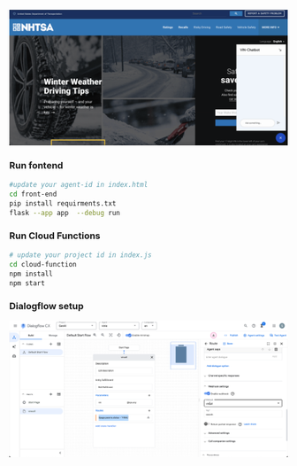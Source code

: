 ![](demo.gif)

### Run fontend
```bash 
#update your agent-id in index.html
cd front-end
pip install requirments.txt
flask --app app  --debug run 
```
### Run Cloud Functions
```bash
# update your project id in index.js
cd cloud-function 
npm install
npm start
```
### Dialogflow setup
![](df.png)
